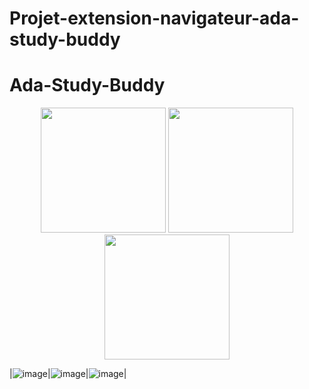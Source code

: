 # Projet-extension-navigateur-ada-study-buddy
# Ada-Study-Buddy

<p align="center">
  <img src=" ![image](https://github.com/user-attachments/assets/54945f9e-ae9a-4cde-8290-ba3ca61b011d)" width="200" />
  <img src="![image](https://github.com/user-attachments/assets/54779a3f-a299-4f4d-bbf0-ae8139ded96e)" width="200" />
  <img src="![image](https://github.com/user-attachments/assets/d7aef1e1-2539-4de3-9599-2a198db034f3)" width="200" />
</p>

|![image](https://github.com/user-attachments/assets/54945f9e-ae9a-4cde-8290-ba3ca61b011d)|![image](https://github.com/user-attachments/assets/54779a3f-a299-4f4d-bbf0-ae8139ded96e)|![image](https://github.com/user-attachments/assets/d7aef1e1-2539-4de3-9599-2a198db034f3)|
